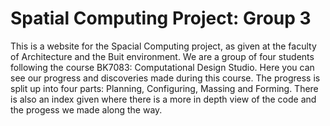 # Spatial Computing Project: Group 3

This is a website for the Spacial Computing project, as given at the faculty of Architecture and the Buit environment. 
We are a group of four students following the course BK7083: Computational Design Studio. Here you can see our progress and discoveries made during this course. The progress is split up into four parts: Planning, Configuring, Massing and Forming. There is also an index given where there is a more in depth view of the code and the progess we made along the way.
